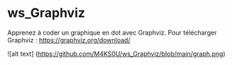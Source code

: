 # ws_Graphviz
Apprenez à coder un graphique en dot avec Graphviz.
Pour télécharger Graphviz : https://graphviz.org/download/


![alt text] (https://github.com/M4KS0U/ws_Graphviz/blob/main/graph.png)